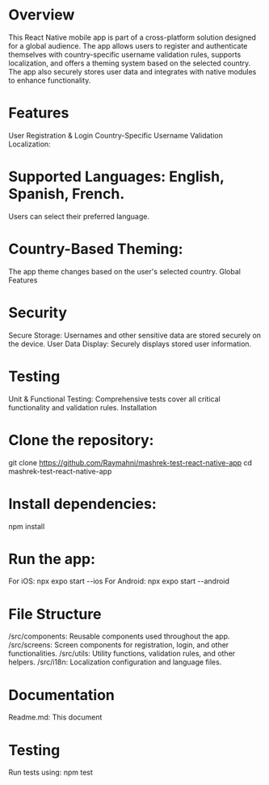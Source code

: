 # Overview
This React Native mobile app is part of a cross-platform solution designed for a global audience. The app allows users to register and authenticate themselves with country-specific username validation rules, supports localization, and offers a theming system based on the selected country. The app also securely stores user data and integrates with native modules to enhance functionality.

# Features
User Registration & Login
Country-Specific Username Validation
Localization:

# Supported Languages: English, Spanish, French.
Users can select their preferred language.


# Country-Based Theming:
The app theme changes based on the user's selected country.
Global Features

# Security
Secure Storage:
Usernames and other sensitive data are stored securely on the device.
User Data Display:
Securely displays stored user information.

# Testing
Unit & Functional Testing:
Comprehensive tests cover all critical functionality and validation rules.
Installation

# Clone the repository:
git clone https://github.com/Raymahni/mashrek-test-react-native-app
cd mashrek-test-react-native-app

# Install dependencies:
npm install

#  Run the app:
For iOS: npx expo start --ios
For Android: npx expo start --android

# File Structure
/src/components: Reusable components used throughout the app.
/src/screens: Screen components for registration, login, and other functionalities.
/src/utils: Utility functions, validation rules, and other helpers.
/src/i18n: Localization configuration and language files.

# Documentation
Readme.md: This document

# Testing
Run tests using:
npm test